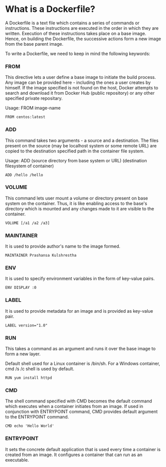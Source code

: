 # What is a Dockerfile?
A Dockerfile is a text file which contains a series of commands or instructions. These instructions are executed in the order in which they are written.
Execution of these instructions takes place on a base image. Hence, on building the Dockerfile, the successive actions form a new image from the base parent image.

To write a Dockerfile, we need to keep in mind the following keywords:

### FROM
This directive lets a user define a base image to initiate the build process. Any image can be provided here - including the ones a user creates by himself.
If the image specified is not found on the host, Docker attempts to search and download it from Docker Hub (public repository) or any other specified private repositary.

Usage: FROM image-name
```
FROM centos:latest
```

### ADD
This command takes two arguments -  a source and a destination. The files present on the source (may be localhost system or some remote URL) are copied to the destination specified path in the container file system. 

Usage: ADD (source directory from base system or URL) (destination filesystem of container)

```
ADD /hello /hello
```

### VOLUME
This command lets user mount a volume or directory present on base system on the container. Thus, it is like enabling access to the base's directory which is mounted and any changes made to it are visible to the container.

```
VOLUME [/a1 /a2 /a3]
```

### MAINTAINER
It is used to provide author's name to the image formed.

```
MAINTAINER Prashansa Kulshrestha
```

### ENV
It is used to specify environment variables in the form of key-value pairs.

```
ENV DISPLAY :0
```
### LABEL
It is used to provide metadata for an image and is provided as key-value pair.

```
LABEL version="1.0"
```
### RUN
This takes a command as an argument and runs it over the base image to form a new layer. 


Default shell used for a Linux container is /bin/sh. For a Windows container, cmd /s /c shell is used by default.

```
RUN yum install httpd
```

### CMD
The shell command specified with CMD becomes the default command which executes when a container initiates from an image.
If used in conjunction with ENTRYPOINT command, CMD provides default argument to the ENTRYPOINT command.

```
CMD echo 'Hello World'
```

### ENTRYPOINT
It sets the concrete default application that is used every time a container is created from an image. It configures a container that can run as an executable.
